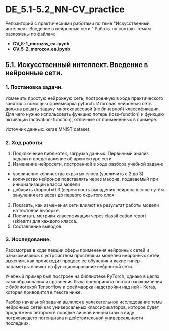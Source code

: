 # DE_5.1-5.2_NN-CV_practice
Репозиторий с практическими работами по теме "Искусственный интеллект. Введение в нейронные сети." Работы по соотвю. темам разложены по файлам:  
- **CV_5-1_morozov_ea.ipynb**  
- **CV_5-2_morozov_ea.ipynb**  

## 5.1. Искусственный интеллект. Введение в нейронные сети.  

### 1. Постановка задачи.

Изменить простую нейронную сеть, построенную в ходе практического занятия с помощью фреймворка pytorch. Итоговая нейронная сеть должна решать задачу многоклассовой (не бинарной) классификации. Для чего нужно использовать функцию потерь (loss-function) и функцию активации (activation-function), отличные от применённых в примере.

Источник данных: keras MNIST dataset


### 2. Ход работы.

1. Подключение библиотек, загрузка данных. Первичный анализ задачи и представление об архитектуре сети.
2. Изменение нейросети, построенной в ходе разбора учебной задачи:
  - увеличение количества скрытых слоев (увеличить с 2 до 3)
  - количество нейронов подставлять через массив, подаваемый при инициализации класса модели
  - добавить dropout=0.3 (вероятность выпадения нейрона в слое путём зануления его веса) до первого скрытого слоя
3. Показать, как изменения сети влияют на результат работы модели на тестовой выборке.
4. Посчитать метрики классификации через classification report (sklearn) для каждого класса.
5. Составление выводов.

### 3. Исследование.

Рассмотрев в ходе лекции сферы применения нейронных сетей и ознакомившись с устройством простейших моделей нейронных сетей, выясним, как происходит процесс ее обучения и какие гипер-параметры влияют на функционирование нейронной сети.

Учебный пример был построен на библиотеке PyTorch, однако в целях самообразования и сравнения была предпринята поптка ознакомления с библиотекой Tensorflow и фреймворка-надстройки над ней - Keras, которая приводится в тексте ниже.

Разбор начальной задачи вылился в увлекательное исследование темы нейронных сетей как универсальных классификаторов, которое будёт продолжено автором в порядке личной инициативы в виду потрясающего потенциала и действительной универсальности последних.
